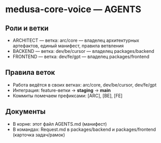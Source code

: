 # medusa-core-voice — AGENTS

## Роли и ветки
- ARCHITECT — ветка: arc/core — владелец архитектурных артефактов, единый манифест, правила ветвления
- BACKEND   — ветка: dev/be/cursor — владелец packages/backend
- FRONTEND  — ветка: dev/fe/gpt    — владелец packages/frontend

## Правила веток
- Работа ведётся в своих ветках: arc/core, dev/be/cursor, dev/fe/gpt
- Интеграция: feature-ветки → **staging** → **main**
- Коммиты помечаем префиксами: [ARC], [BE], [FE]

## Документы
- В корне: этот файл AGENTS.md (манифест)
- В командах: Request.md в packages/backend и packages/frontend (карточка задач/рамок)
